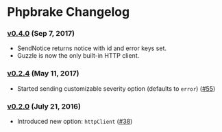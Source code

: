 Phpbrake Changelog
==================

### [v0.4.0][v0.4.0] (Sep 7, 2017)

* SendNotice returns notice with id and error keys set.
* Guzzle is now the only built-in HTTP client.

### [v0.2.4][v0.2.4] (May 11, 2017)

* Started sending customizable severity option (defaults to `error`)
  ([#55](https://github.com/airbrake/phpbrake/pull/55))

### [v0.2.0][v0.2.0] (July 21, 2016)

* Introduced new option: `httpClient`
  ([#38](https://github.com/airbrake/phpbrake/pull/38))

[v0.2.0]: https://github.com/airbrake/phpbrake/releases/tag/v0.2.0
[v0.2.4]: https://github.com/airbrake/phpbrake/releases/tag/v0.2.4
[v0.4.0]: https://github.com/airbrake/phpbrake/releases/tag/v0.4.0
